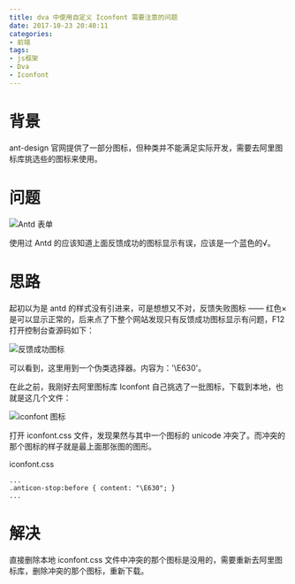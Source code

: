 ```yaml
---
title: dva 中使用自定义 Iconfont 需要注意的问题
date: 2017-10-23 20:40:11
categories:
- 前端
tags:
- js框架
- Dva
- Iconfont
---
```


# 背景

ant-design 官网提供了一部分图标，但种类并不能满足实际开发，需要去阿里图标库挑选些的图标来使用。

# 问题
![Antd 表单](http://upload-images.jianshu.io/upload_images/6693922-4fab544bb0d3829b.png?imageMogr2/auto-orient/strip%7CimageView2/2/w/1240)

使用过 Antd 的应该知道上面反馈成功的图标显示有误，应该是一个蓝色的√。

# 思路

起初以为是 antd 的样式没有引进来，可是想想又不对，反馈失败图标 —— 红色×是可以显示正常的，后来点了下整个网站发现只有反馈成功图标显示有问题，F12 打开控制台查源码如下：

![反馈成功图标](http://upload-images.jianshu.io/upload_images/6693922-60a0c99362a42c9f.png?imageMogr2/auto-orient/strip%7CimageView2/2/w/1240)

可以看到，这里用到一个伪类选择器。内容为：'\E630'。

在此之前，我刚好去阿里图标库 Iconfont 自己挑选了一批图标，下载到本地，也就是这几个文件：

![iconfont 图标](http://upload-images.jianshu.io/upload_images/6693922-31ccf32102331e28.png?imageMogr2/auto-orient/strip%7CimageView2/2/w/1240)

打开 iconfont.css 文件，发现果然与其中一个图标的 unicode 冲突了。而冲突的那个图标的样子就是最上面那张图的图形。

iconfont.css
```
...
.anticon-stop:before { content: "\E630"; }
...
```

 # 解决

直接删除本地 iconfont.css 文件中冲突的那个图标是没用的，需要重新去阿里图标库，删除冲突的那个图标，重新下载。